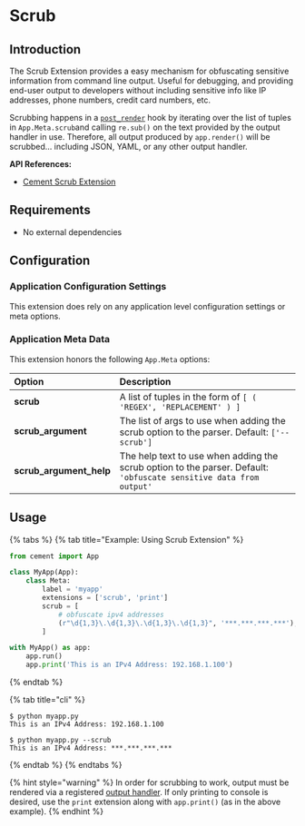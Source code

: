 # Scrub

## Introduction

The Scrub Extension provides a easy mechanism for obfuscating sensitive information from command line output. Useful for debugging, and providing end-user output to developers without including sensitive info like IP addresses, phone numbers, credit card numbers, etc.

Scrubbing happens in a [`post_render`](../core-foundation/hooks.md#pre_render) hook by iterating over the list of tuples in `App.Meta.scrub`and calling `re.sub()` on the text provided by the output handler in use. Therefore, all output produced by `app.render()` will be scrubbed… including JSON, YAML, or any other output handler.

**API References:**

* [Cement Scrub Extension](https://cement.readthedocs.io/en/2.99/api/ext/ext_scrub/)

## **Requirements**

* No external dependencies

## **Configuration**

### Application Configuration Settings

This extension does rely on any application level configuration settings or meta options.

### **Application Meta Data**

This extension honors the following `App.Meta` options:

| Option | **Description** |
| :--- | :--- |
| **scrub** | A list of tuples in the form of `[ ( 'REGEX', 'REPLACEMENT' ) ]` |
| **scrub\_argument** | The list of args to use when adding the scrub option to the parser.  Default: `['--scrub']` |
| **scrub\_argument\_help** | The help text to use when adding the scrub option to the parser.  Default: `'obfuscate sensitive data from output'` |

## **Usage**

{% tabs %}
{% tab title="Example: Using Scrub Extension" %}
```python
from cement import App

class MyApp(App):
    class Meta:
        label = 'myapp'
        extensions = ['scrub', 'print']
        scrub = [
            # obfuscate ipv4 addresses
            (r"\d{1,3}\.\d{1,3}\.\d{1,3}\.\d{1,3}", '***.***.***.***'),
        ]

with MyApp() as app:
    app.run()
    app.print('This is an IPv4 Address: 192.168.1.100')
```
{% endtab %}

{% tab title="cli" %}
```text
$ python myapp.py
This is an IPv4 Address: 192.168.1.100

$ python myapp.py --scrub
This is an IPv4 Address: ***.***.***.***
```
{% endtab %}
{% endtabs %}

{% hint style="warning" %}
In order for scrubbing to work, output must be rendered via a registered [output handler](../core-foundation/output-rendering.md).  If only printing to console is desired, use the `print` extension along with `app.print()` \(as in the above example\).
{% endhint %}

